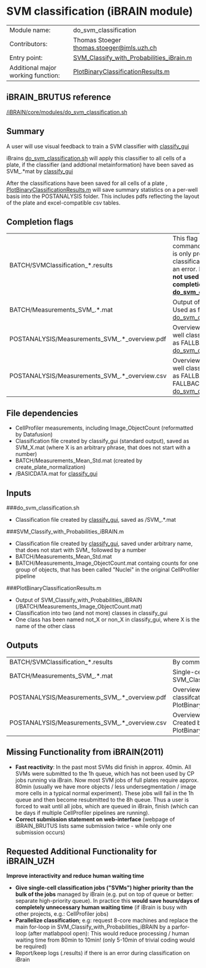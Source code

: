 # SVM classification (iBRAIN module)

|||
|---|---|
| Module name: | do_svm_classification |
| Contributors: |  Thomas Stoeger <thomas.stoeger@imls.uzh.ch>|
| Entry point: | [SVM_Classify_with_Probabilities_iBrain.m](https://github.com/pelkmanslab/iBRAINShared/blob/master/iBRAIN/SVM/SVM_Classify_with_Probabilities_iBRAIN.m) |
|Additional major working function: | [PlotBinaryClassificationResults.m](https://github.com/pelkmanslab/iBRAINShared/blob/master/iBRAIN/SVM/PlotBinaryClassificationResults.m)|


## iBRAIN_BRUTUS reference
[/iBRAIN/core/modules/do_svm_classification.sh](https://github.com/pelkmanslab/iBRAIN_BRUTUS/blob/master/iBRAIN/core/modules/do_svm_classification.sh)

## Summary
A user will use visual feedback to train a SVM classifier with [classify_gui](https://github.com/pelkmanslab/CellClassificationPelkmans/blob/master/ClientSide/ClassifyGui/classify_gui.m) <br>

iBrains [do_svm_classification.sh](https://github.com/pelkmanslab/iBRAIN_BRUTUS/blob/master/iBRAIN/core/modules/do_svm_classification.sh) will apply this classifier to all cells of a plate, if the classifier (and addtional metainformation) have been saved as SVM_.*mat by [classify_gui](https://github.com/pelkmanslab/CellClassificationPelkmans/blob/master/ClientSide/ClassifyGui/classify_gui.m)
<br>

After the classifications have been saved for all cells of a plate , [PlotBinaryClassificationResults.m](https://github.com/pelkmanslab/iBRAINShared/blob/master/iBRAIN/SVM/PlotBinaryClassificationResults.m) will save summary statistics on a per-well basis into the POSTANALYSIS folder. This includes pdfs reflecting the layout of the plate and excel-compatible csv tables.


## Completion flags
|||
|---|---|
|BATCH/SVMClassification_*.results | This flag reflects the command line output and is only present, if classification did not have an error. Importantly, it is <b> not used as a completion flag by [do_svm_classification.sh](https://github.com/pelkmanslab/iBRAIN_BRUTUS/blob/master/iBRAIN/core/modules/do_svm_classification.sh) </b>|
|BATCH/Measurements_SVM_.*.mat | Output of classification. Used as flag by [do_svm_classification.sh](https://github.com/pelkmanslab/iBRAIN_BRUTUS/blob/master/iBRAIN/core/modules/do_svm_classification.sh) |
|POSTANALYSIS/Measurements_SVM_.*_overview.pdf | Overview image of per-well classifcation. Used as FALLBACK-flag by [do_svm_classification.sh](https://github.com/pelkmanslab/iBRAIN_BRUTUS/blob/master/iBRAIN/core/modules/do_svm_classification.sh) |
|POSTANALYSIS/Measurements_SVM_.*_overview.csv | Overview table of per-well classifcation. Used as FALLBACK-FALLBACK-flag by [do_svm_classification.sh](https://github.com/pelkmanslab/iBRAIN_BRUTUS/blob/master/iBRAIN/core/modules/do_svm_classification.sh) |

## File dependencies
- CellProfiler measurements, including Image_ObjectCount (reformatted by Datafusion)
- Classification file created by classify_gui (standard output), saved as SVM_X.mat (where X is an arbitrary phrase, that does not start with a number)
- BATCH/Measurements_Mean_Std.mat (created by create_plate_normalization)
- /BASICDATA.mat for [classify_gui](https://github.com/pelkmanslab/CellClassificationPelkmans/blob/master/ClientSide/ClassifyGui/classify_gui.m)

## Inputs

###do_svm_classification.sh
- Classification file created by [classify_gui](https://github.com/pelkmanslab/CellClassificationPelkmans/blob/master/ClientSide/ClassifyGui/classify_gui.m), saved as /SVM_.*.mat 

###SVM_Classify_with_Probabilities_iBRAIN.m 
- Classification file created by [classify_gui](https://github.com/pelkmanslab/CellClassificationPelkmans/blob/master/ClientSide/ClassifyGui/classify_gui.m), saved under arbitrary name, that does not start with SVM_ followed by a number
- BATCH/Measurements_Mean_Std.mat
- BATCH/Measurements_Image_ObjectCount.mat containg counts for one group of objects, that has been called "Nuclei" in the original CellProfiler pipeline 


###PlotBinaryClassificationResults.m
- Output of SVM_Classify_with_Probabilities_iBRAIN (/BATCH/Measurements_Image_ObjectCount.mat) 
-  Classification into two (and not more) classes in classify_gui
-  One class has been named not_X or non_X in classify_gui, where X is the name of the other class

## Outputs

|||
|---|---|
|BATCH/SVMClassification_*.results | By command line output, provided by lsf|
|BATCH/Measurements_SVM_.*.mat | Single-cell classification. Created by SVM_Classify_with_Probabilities_iBrain.m |
|POSTANALYSIS/Measurements_SVM_.*_overview.pdf | Overview image of per-well classifcation. Created by PlotBinaryClassificationResults.m	|
|POSTANALYSIS/Measurements_SVM_.*_overview.csv | Overview table of per-well classifcation. Created by PlotBinaryClassificationResults.m |


## Missing Functionality from iBRAIN(2011)

* **Fast reactivity**: In the past most SVMs did finish in approx. 40min. All SVMs were submitted to the 1h queue, which has not been used by CP jobs running via iBrain. Now most SVM jobs of full plates require approx. 80min (usually we have more objects / less undersegmentation / image more cells in a typical normal experiment). These jobs will fail in the 1h queue and then become resubmitted to the 8h queue. Thus a user is forced to wait until all jobs, which are queued in iBrain, finish (which can be days if multiple CellProfiler pipelines are running). 
* **Correct submission statement on web-interface** (webpage of iBRAIN_BRUTUS lists same submission twice - while only one submission occurs)

## Requested Additional Functionality for iBRAIN_UZH
**Improve interactivity and reduce human waiting time**
* **Give single-cell classification jobs ("SVMs") higher priority than the bulk of the jobs** managed by iBrain (e.g. put on top of queue or better: separate high-priority queue). In practice this **would save hours/days of completely unnecessary human waiting time** (if iBrain is busy with other projects, e.g.: CellProfiler jobs)
* **Parallelize classification**; e.g: request 8-core machines and replace the main for-loop in SVM_Classify_with_Probabilities_iBRAIN by a parfor-loop (after matlabpool open): This would reduce processing / human waiting time from 80min to 10min! (only 5-10min of trivial coding would be required)
* Report/keep logs (.results) if there is an error during classification on iBrain
